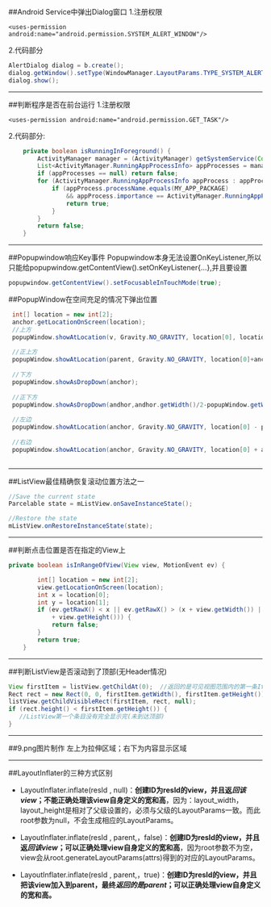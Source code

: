 ##Android Service中弹出Dialog窗口
1.注册权限

```
<uses-permission android:name="android.permission.SYSTEM_ALERT_WINDOW"/>
```

2.代码部分

```java
AlertDialog dialog = b.create();
dialog.getWindow().setType(WindowManager.LayoutParams.TYPE_SYSTEM_ALERT);
dialog.show();
```


----------


  
##判断程序是否在前台运行
1.注册权限

```
<uses-permission android:name="android.permission.GET_TASK"/>
```

2.代码部分:

```java
    private boolean isRunningInForeground() {
        ActivityManager manager = (ActivityManager) getSystemService(Context.ACTIVITY_SERVICE);
        List<ActivityManager.RunningAppProcessInfo> appProcesses = manager.getRunningAppProcesses();
        if (appProcesses == null) return false;
        for (ActivityManager.RunningAppProcessInfo appProcess : appProcesses) {
            if (appProcess.processName.equals(MY_APP_PACKAGE)
                && appProcess.importance == ActivityManager.RunningAppProcessInfo.IMPORTANCE_FOREGROUND) {
                return true;
            }
        }
        return false;
    }
```


----------

##Popupwindow响应Key事件
Popupwindow本身无法设置OnKeyListener,所以只能给popupwindow.getContentView().setOnKeyListener{...},并且要设置

```java
popupwindow.getContentView().setFocusableInTouchMode(true);
```

##PopupWindow在空间充足的情况下弹出位置

```java
 int[] location = new int[2];  
 anchor.getLocationOnScreen(location); 
 //上方
 popupWindow.showAtLocation(v, Gravity.NO_GRAVITY, location[0], location[1]-popupWindow.getHeight()); 
 
 //正上方
 popupWindow.showAtLocation(parent, Gravity.NO_GRAVITY, location[0]+anchor.getWidth()/2-popupWindow.getWidth()/2, location[1] - popupWindow.getHeight());
 
 //下方
 popupWindow.showAsDropDown(anchor);
 
 //正下方
 popupWindow.showAsDropDown(andhor,andhor.getWidth()/2-popupWindow.getWidth()/2,0);
 
 //左边
 popupWindow.showAtLocation(anchor, Gravity.NO_GRAVITY, location[0] - popupWindow.getWidth(), location[1]);
 
 //右边
 popupWindow.showAtLocation(anchor, Gravity.NO_GRAVITY, location[0] + anchor.getWidth(), location[1]); 
 
```


----------

##ListView最佳精确恢复滚动位置方法之一

```java
//Save the current state
Parcelable state = mListView.onSaveInstanceState();

//Restore the state
mListView.onRestoreInstanceState(state);
```

----------

##判断点击位置是否在指定的View上

```java
private boolean isInRangeOfView(View view, MotionEvent ev) {

        int[] location = new int[2];
        view.getLocationOnScreen(location);
        int x = location[0];
        int y = location[1];
        if (ev.getRawX() < x || ev.getRawX() > (x + view.getWidth()) || ev.getRawY() < y || ev.getRawY() > (y
            + view.getHeight())) {
            return false;
        }
        return true;
    }
```

----------

##判断ListView是否滚动到了顶部(无Header情况)
```java
View firstItem = listView.getChildAt(0);  //返回的是可见视图范围内的第一条Item视图
Rect rect = new Rect(0, 0, firstItem.getWidth(), firstItem.getHeight());
listView.getChildVisibleRect(firstItem, rect, null);
if (rect.height() < firstItem.getHeight()) { 
   //ListView第一个条目没有完全显示完(未到达顶部)
}
```

----------

##9.png图片制作
左上为拉伸区域；右下为内容显示区域

----------

##LayoutInflater的三种方式区别

- LayoutInflater.inflate(resId , null)：**创建ID为resId的view，并且返*回该view*；不能正确处理该view自身定义的宽和高**，因为：layout_width，layout_height是相对了父级设置的，必须与父级的LayoutParams一致。而此root参数为null，不会生成相应的LayoutParams。

-  LayoutInflater.inflate(resId , parent,，false)：**创建ID为resId的view，并且返*回该view*；可以正确处理view自身定义的宽和高**，因为root参数不为空，view会从root.generateLayoutParams(attrs)得到的对应的LayoutParams。

- LayoutInflater.inflate(resId , parent,，true)：**创建ID为resId的view，并且把该view加入到parent，最终*返回的是parent*；可以正确处理view自身定义的宽和高。**
